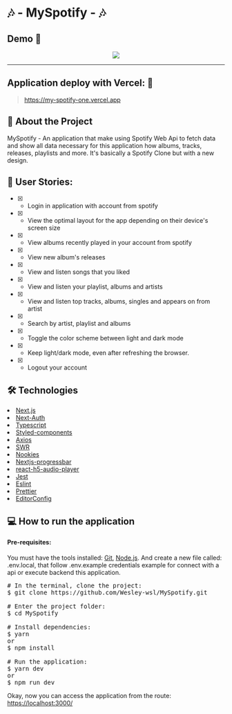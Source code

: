 # 🎶 - MySpotify - 🎶

## Demo 📸

<p align='center'> <img src='.github/mySpotify.gif'/></p>

<hr/>

## Application deploy with Vercel: :dash:

> https://my-spotify-one.vercel.app

## 📖 About the Project

MySpotify - An application that make using Spotify Web Api to fetch data and show all data necessary for this application how albums, tracks, releases, playlists and more. It's basically a Spotify Clone but with a new design.

## 📗 User Stories:

 - [x] - Login in application with account from spotify
 - [x] - View the optimal layout for the app depending on their device's screen size
 - [x] - View albums recently played in your account from spotify
 - [x] - View new album's releases
 - [x] - View and listen songs that you liked
 - [x] - View and listen your playlist, albums and artists
 - [x] - View and listen top tracks, albums, singles and appears on from artist
 - [x] - Search by artist, playlist and albums
 - [x] - Toggle the color scheme between light and dark mode
 - [x] - Keep light/dark mode, even after refreshing the browser.
 - [x] - Logout your account

## 🛠 Technologies

<li><a href="https://nextjs.org">Next.js</a></li>
<li><a href="https://next-auth.js.org">Next-Auth</a></li>
<li><a href="https://www.typescriptlang.org">Typescript</a></li>
<li><a href="https://styled-components.com">Styled-components</a></li>
<li><a href="https://axios-http.com">Axios</a></li>
<li><a href="https://swr.vercel.app">SWR</a></li>
<li><a href="https://www.npmjs.com/package/nookies">Nookies</a></li>
<li><a href="https://www.npmjs.com/package/nextjs-progressbar">Nextjs-progressbar</a></li>
<li><a href="https://www.npmjs.com/package/react-h5-audio-player">react-h5-audio-player</a></li>
<li><a href="https://jestjs.io">Jest</a></li>
<li><a href="https://eslint.org">Eslint</a></li>
<li><a href="https://prettier.io">Prettier</a></li>
<li><a href="https://editorconfig.org">EditorConfig</a></li>


## 💻 How to run the application

#### Pre-requisites:
You must have the tools installed:  <a href="https://git-scm.com">Git</a>, <a href="https://nodejs.org/en/">Node.js</a>. And create a new file called: .env.local, that follow .env.example credentials example for connect with a api or execute backend this application.

<pre>
# In the terminal, clone the project:
$ git clone https://github.com/Wesley-wsl/MySpotify.git

# Enter the project folder:
$ cd MySpotify

# Install dependencies:
$ yarn
or
$ npm install

# Run the application:
$ yarn dev
or
$ npm run dev
</pre>

Okay, now you can access the application from the route:  <a href="https://localhost:3000/">https://localhost:3000/</a>

